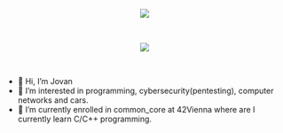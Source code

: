 <html>
  <p align=center>
  <img align=center src="https://komarev.com/ghpvc/?username=lavzd13&color=blueviolet&style=for-the-badge" ></img>
  </p>
  <br>

  <p align=center>
  <img src="https://user-images.githubusercontent.com/74038190/225813708-98b745f2-7d22-48cf-9150-083f1b00d6c9.gif" ></img>
  </p>
  <br>

  - 👋 Hi, I’m Jovan
  - 👀 I’m interested in programming, cybersecurity(pentesting), computer networks and cars.
  - 🌱 I’m currently enrolled in common_core at 42Vienna where are I currently learn C/C++ programming.

</html>
